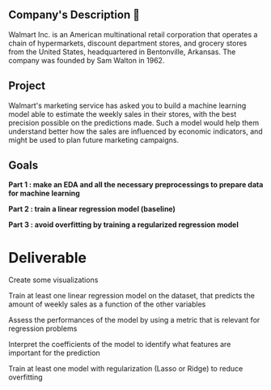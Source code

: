 ## Company's Description 📇
Walmart Inc. is an American multinational retail corporation that operates a chain of hypermarkets, discount department stores, and grocery stores from the United States, headquartered in Bentonville, Arkansas. The company was founded by Sam Walton in 1962.
## Project 
Walmart's marketing service has asked you to build a machine learning model able to estimate the weekly sales in their stores, with the best precision possible on the predictions made. Such a model would help them understand better how the sales are influenced by economic indicators, and might be used to plan future marketing campaigns.

## Goals
**Part 1 : make an EDA and all the necessary preprocessings to prepare data for machine learning**

**Part 2 : train a linear regression model (baseline)**

**Part 3 : avoid overfitting by training a regularized regression model**

# Deliverable 
Create some visualizations

Train at least one linear regression model on the dataset, that predicts the amount of weekly sales as a function of the other variables

Assess the performances of the model by using a metric that is relevant for regression problems

Interpret the coefficients of the model to identify what features are important for the prediction

Train at least one model with regularization (Lasso or Ridge) to reduce overfitting
